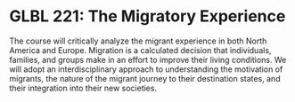 # GLBL 221: The Migratory Experience

The course will critically analyze the migrant experience in both North America and Europe. Migration is a calculated decision that individuals, families, and groups make in an effort to improve their living conditions. We will adopt an interdisciplinary approach to understanding the motivation of migrants, the nature of the migrant journey to their destination states, and their integration into their new societies.